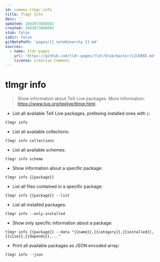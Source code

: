 ```yaml
---
id: common.tlmgr-info
title: Tlmgr Info
desc: ''
updated: 1693073888582
created: 1693073888582
stub: false
isDir: false
gitNotePath: 'pages/{{ noteHiearchy }}.md'
sources:
  - name: tldr-pages
    url: 'https://github.com/tldr-pages/tldr/blob/master/LICENSE.md'
    license: Creative Commons
---
```

# tlmgr info

> Show information about TeX Live packages.
> More information: <https://www.tug.org/texlive/tlmgr.html>.

- List all available TeX Live packages, prefexing installed ones with `i`:

`tlmgr info`

- List all available collections:

`tlmgr info collections`

- List all available schemes:

`tlmgr info scheme`

- Show information about a specific package:

`tlmgr info {{package}}`

- List all files contained in a specific package:

`tlmgr info {{package}} --list`

- List all installed packages:

`tlmgr info --only-installed`

- Show only specific information about a package:

`tlmgr info {{package}} --data "{{name}},{{category}},{{installed}},{{size}},{{depends}},..."`

- Print all available packages as JSON encoded array:

`tlmgr info --json`

